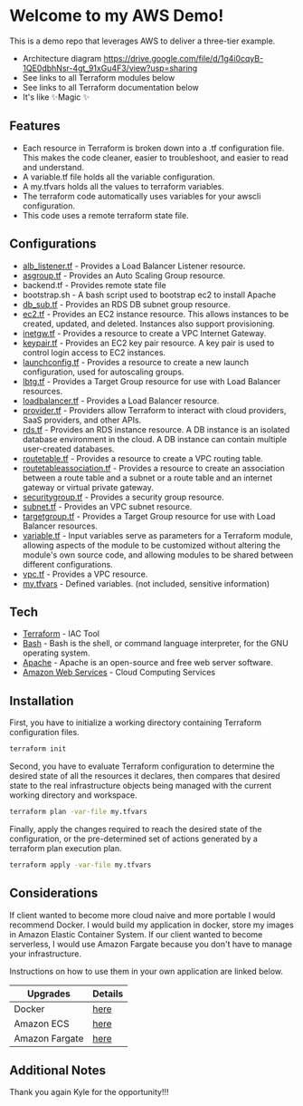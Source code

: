 # Welcome to my AWS Demo!






This is a demo repo that leverages AWS to deliver a three-tier example.
-  Architecture diagram https://drive.google.com/file/d/1g4i0cqyB-1QE0dbhNsr-4gt_91xGu4F3/view?usp=sharing
- See links to all Terraform modules below
- See links to all Terraform documentation below
- It's like ✨Magic ✨


## Features

- Each resource in Terraform is broken down into a .tf configuration file. This makes the code cleaner, easier to troubleshoot, and easier to read and understand.
- A variable.tf file holds all the variable configuration.
- A my.tfvars holds all the values to terraform variables.
- The terraform code automatically uses variables for your awscli configuration.
- This code uses a remote terraform state file.

## Configurations

- [alb_listener.tf](https://registry.terraform.io/providers/hashicorp/aws/latest/docs/resources/lb_listener) - Provides a Load Balancer Listener resource.
- [asgroup.tf](https://registry.terraform.io/providers/hashicorp/aws/latest/docs/resources/autoscaling_group) - Provides an Auto Scaling Group resource.
- backend.tf - Provides remote state file
- bootstrap.sh - A bash script used to bootstrap ec2 to install Apache
- [db_sub.tf](https://registry.terraform.io/providers/hashicorp/aws/latest/docs/resources/db_subnet_group) - Provides an RDS DB subnet group resource.
- [ec2.tf](https://registry.terraform.io/providers/hashicorp/aws/3.58.0/docs/resources/instance) - Provides an EC2 instance resource. This allows instances to be created, updated, and deleted. Instances also support provisioning.
- [inetgw.tf](https://registry.terraform.io/providers/hashicorp/aws/latest/docs/resources/internet_gateway) - Provides a resource to create a VPC Internet Gateway.
- [keypair.tf](https://registry.terraform.io/providers/hashicorp/aws/latest/docs/resources/key_pair) - Provides an EC2 key pair resource. A key pair is used to control login access to EC2 instances.
- [launchconfig.tf](https://registry.terraform.io/providers/hashicorp/aws/latest/docs/resources/launch_configuration) - Provides a resource to create a new launch configuration, used for autoscaling groups.
- [lbtg.tf](https://registry.terraform.io/providers/hashicorp/aws/latest/docs/resources/lb_target_group) - Provides a Target Group resource for use with Load Balancer resources.
- [loadbalancer.tf](https://registry.terraform.io/providers/hashicorp/aws/latest/docs/resources/lb) - Provides a Load Balancer resource.
- [provider.tf](https://www.terraform.io/language/providers/configuration) - Providers allow Terraform to interact with cloud providers, SaaS providers, and other APIs.
- [rds.tf](https://registry.terraform.io/providers/hashicorp/aws/latest/docs/resources/db_instance) - Provides an RDS instance resource. A DB instance is an isolated database environment in the cloud. A DB instance can contain multiple user-created databases.
- [routetable.tf](https://registry.terraform.io/providers/hashicorp/aws/latest/docs/resources/route_table) - Provides a resource to create a VPC routing table.
- [routetableassociation.tf](https://registry.terraform.io/providers/hashicorp/aws/latest/docs/resources/route_table_association) - Provides a resource to create an association between a route table and a subnet or a route table and an internet gateway or virtual private gateway.
- [securitygroup.tf](https://registry.terraform.io/providers/hashicorp/aws/latest/docs/resources/security_group) - Provides a security group resource.
- [subnet.tf](https://registry.terraform.io/providers/hashicorp/aws/latest/docs/resources/subnet) - Provides an VPC subnet resource.
- [targetgroup.tf](https://registry.terraform.io/providers/hashicorp/aws/latest/docs/resources/lb_target_group) - Provides a Target Group resource for use with Load Balancer resources.
- [variable.tf](https://www.terraform.io/language/values/variables) - Input variables serve as parameters for a Terraform module, allowing aspects of the module to be customized without altering the module's own source code, and allowing modules to be shared between different configurations.
- [vpc.tf](https://registry.terraform.io/providers/hashicorp/aws/latest/docs/resources/vpc) - Provides a VPC resource.
- [my.tfvars](https://www.terraform.io/language/values/variables) - Defined variables. (not included, sensitive information)
## Tech 

- [Terraform](https://www.terraform.io/) - IAC Tool
- [Bash](https://www.gnu.org/software/bash/) -  Bash is the shell, or command language interpreter, for the GNU operating system.
- [Apache](https://httpd.apache.org/) - Apache is an open-source and free web server software.
- [Amazon Web Services](https://aws.amazon.com/) - Cloud Computing Services 

## Installation


First, you have to initialize a working directory containing Terraform configuration files.

```sh
terraform init
```

Second, you have to evaluate Terraform configuration to determine the desired state of all the resources it declares, then compares that desired state to the real infrastructure objects being managed with the current working directory and workspace.

```sh
terraform plan -var-file my.tfvars
```

Finally, apply the changes required to reach the desired state of the configuration, or the pre-determined set of actions generated by a terraform plan execution plan.

```sh
terraform apply -var-file my.tfvars
```

## Considerations

If client wanted to become more cloud naive and more portable I would recommend Docker. I would build my application in docker, store my images in Amazon Elastic Container System. If our client wanted to become serverless, I would use Amazon Fargate because you don't have to manage your infrastructure.

Instructions on how to use them in your own application are linked below.

| Upgrades | Details |
| ------ | ------ |
| Docker | [here](https://www.docker.com/) |
| Amazon ECS | [here](https://aws.amazon.com/ecs/) |
| Amazon Fargate | [here](https://aws.amazon.com/fargate/) |

## Additional Notes
Thank you again Kyle for the opportunity!!!
